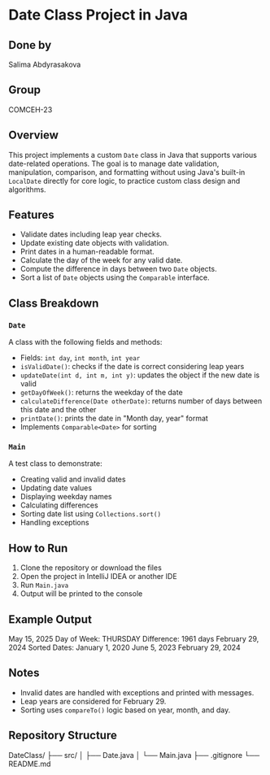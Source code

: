 # Date Class Project in Java


## Done by
Salima Abdyrasakova
## Group 
COMCEH-23


## Overview
This project implements a custom `Date` class in Java that supports various date-related operations. The goal is to manage date validation, manipulation, comparison, and formatting without using Java's built-in `LocalDate` directly for core logic, to practice custom class design and algorithms.

## Features
- Validate dates including leap year checks.
- Update existing date objects with validation.
- Print dates in a human-readable format.
- Calculate the day of the week for any valid date.
- Compute the difference in days between two `Date` objects.
- Sort a list of `Date` objects using the `Comparable` interface.

## Class Breakdown

### `Date`
A class with the following fields and methods:
- Fields: `int day`, `int month`, `int year`
- `isValidDate()`: checks if the date is correct considering leap years
- `updateDate(int d, int m, int y)`: updates the object if the new date is valid
- `getDayOfWeek()`: returns the weekday of the date
- `calculateDifference(Date otherDate)`: returns number of days between this date and the other
- `printDate()`: prints the date in "Month day, year" format
- Implements `Comparable<Date>` for sorting

### `Main`
A test class to demonstrate:
- Creating valid and invalid dates
- Updating date values
- Displaying weekday names
- Calculating differences
- Sorting date list using `Collections.sort()`
- Handling exceptions

## How to Run

1. Clone the repository or download the files
2. Open the project in IntelliJ IDEA or another IDE
3. Run `Main.java`
4. Output will be printed to the console

## Example Output

May 15, 2025
Day of Week: THURSDAY
Difference: 1961 days
February 29, 2024
Sorted Dates:
January 1, 2020
June 5, 2023
February 29, 2024

## Notes
- Invalid dates are handled with exceptions and printed with messages.
- Leap years are considered for February 29.
- Sorting uses `compareTo()` logic based on year, month, and day.

## Repository Structure

DateClass/
├── src/
│ ├── Date.java
│ └── Main.java
├── .gitignore
└── README.md

